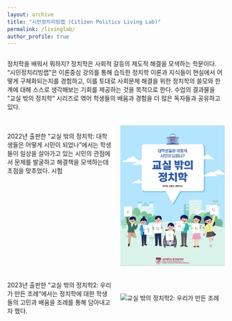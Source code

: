 ```yaml
---
layout: archive
title: "시민정치리빙랩 (Citizen Politics Living Lab)"
permalink: /livinglab/
author_profile: true
---
```



<html lang="ko">
<head>
    <meta charset="UTF-8">
    <meta name="viewport" content="width=device-width, initial-scale=1.0">
    <title>정치학 소개</title>
    <style>
        .container {
            display: flex;
            flex-direction: column;
        }
        .single-column {
            margin-bottom: 20px;
        }
        .two-column {
            display: flex;
            margin-bottom: 20px;
        }
        .text {
            flex: 1;
            margin-right: 20px;
        }
        .image {
            flex: 1;
            display: flex;
            align-items: center;
        }
        .image img {
            width: 100%;
            max-width: 300px;
        }
    </style>
</head>
<body>
    <div class="container">
        <div class="single-column">
            <p>정치학을 배워서 뭐하지? 정치학은 사회적 갈등의 제도적 해결을 모색하는 학문이다. “시민정치리빙랩”은 이론중심 강의를 통해 습득한 정치학 이론과 지식들이 현실에서 어떻게 구체화되는지를 경험하고, 이를 토대로 사회문제 해결을 위한 정치학의 쓸모와 한계에 대해 스스로 생각해보는 기회를 제공하는 것을 목적으로 한다. 수업의 결과물을 “교실 밖의 정치학” 시리즈로 엮어 학생들의 배움과 경험을 더 많은 독자들과 공유하고 있다.</p>
        </div>
        <div class="two-column">
            <div class="text">
                <p>2022년 출판한 “교실 밖의 정치학: 대학생들은 어떻게 시민이 되었나”에서는 학생들이 일상을 살아가고 있는 시민의 관점에서 문제를 발굴하고 해결책을 모색하는데 초점을 맞추었다. 시험 </p>
            </div>
            <div class="image">
                <img src="/images/outside2022.png" alt="교실 밖의 정치학: 대학생들은 어떻게 시민이 되었나">
            </div>
        </div>
        <div class="two-column">
            <div class="text">
                <p>2023년 출판한 "교실 밖의 정치학2: 우리가 만든 조례“에서는 정치학에 대한 학생들의 고민과 배움을 조례를 통해 담아내고자 했다.</p>
            </div>
            <div class="image">
                <img src="path/to/2023_book_image.jpg" alt="교실 밖의 정치학2: 우리가 만든 조례">
            </div>
        </div>
    </div>
</body>
</html>